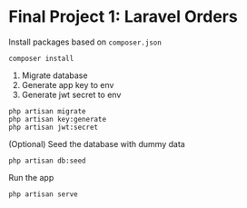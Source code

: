 # Final Project 1: Laravel Orders

Install packages based on `composer.json`
```
composer install
```

1. Migrate database
2. Generate app key to env
3. Generate jwt secret to env

```
php artisan migrate
php artisan key:generate
php artisan jwt:secret
```

(Optional) Seed the database with dummy data
```
php artisan db:seed
```

Run the app
```
php artisan serve
```